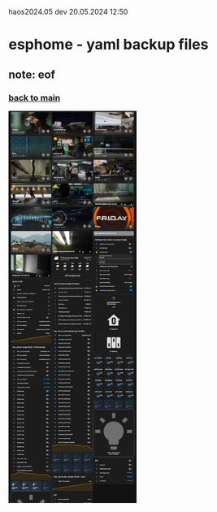 haos2024.05 dev 20.05.2024 12:50

# esphome - yaml backup files 
## note: eof
### <a href="https://github.com/7even2023/haos2024.05">back to main</a>
<img src='haos_dev.png' width='50%'/>
